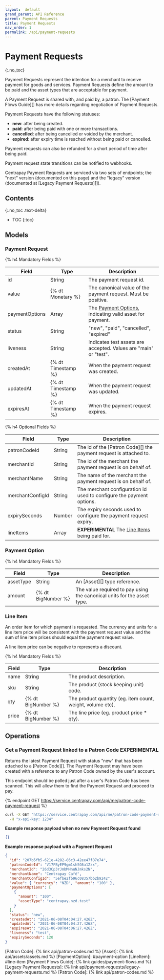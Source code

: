 ```yaml
---
layout:  default
grand_parent: API Reference
parent: Payment Requests
title: Payment Requests
nav_order: 1
permalink: /api/payment-requests
---
```


# Payment Requests
{:.no_toc}

Payment Requests represent the intention for a merchant to receive payment for
goods and services.  Payment Requests define the amount to be paid and the
asset types that are acceptable for payment.

A Payment Request is shared with, and paid by, a patron. The [Payment Flows Guide][]
has more details regarding negotiation of Payment Requests.

Payment Requests have the following statuses:

 * **new**: after being created.
 * **paid**: after being paid with one or more transactions.
 * **cancelled**: after being cancelled or voided by the merchant.
 * **expired**: after expiry time is reached without being paid or cancelled.

Payment requests can also be refunded for a short period of time after being paid.

Payment request state transitions can be notified to webhooks.

Centrapay Payment Requests are serviced via two sets of endpoints; the "next"
version (documented on this page) and the "legacy" version (documented at
[Legacy Payment Requests][]).

## Contents
{:.no_toc .text-delta}

* TOC
{:toc}

## Models

### Payment Request

{% h4 Mandatory Fields %}

| Field          | Type               | Description                                                                 |
|----------------|--------------------|-----------------------------------------------------------------------------|
| id             | String             | The payment request id.                                                     |
| value          | {% dt Monetary %}  | The canonical value of the payment request. Must be positive.               |
| paymentOptions | Array              | The [Payment Options](#payment-option), indicating valid asset for payment. |
| status         | String             | "new", "paid", "cancelled", "expired"                                       |
| liveness       | String             | Indicates test assets are accepted. Values are "main" or "test".            |
| createdAt      | {% dt Timestamp %} | When the payment request was created.                                       |
| updatedAt      | {% dt Timestamp %} | When the payment request was updated.                                       |
| expiresAt      | {% dt Timestamp %} | When the payment request expires.                                           |


{% h4 Optional Fields %}

| Field            | Type   | Description                                                          |
|------------------|--------|----------------------------------------------------------------------|
| patronCodeId     | String | The id of the [Patron Code][] the payment request is attached to.        |
| merchantId       | String | The id of the merchant the payment request is on behalf of.          |
| merchantName     | String | The name of the merchant the payment request is on behalf of.        |
| merchantConfigId | String | The merchant configuration id used to configure the payment options. |
| expirySeconds    | Number | The expiry seconds used to configure the payment request expiry.     |
| lineItems        | Array  | **EXPERIMENTAL** The [Line Items](#line-item) being paid for.       |


### Payment Option

{% h4 Mandatory Fields %}

| Field     | Type               | Description                                                             |
|-----------|--------------------|-------------------------------------------------------------------------|
| assetType | String             | An [Asset][] type reference.                                            |
| amount    | {% dt BigNumber %} | The value required to pay using the canonical units for the asset type. |


### Line Item

An order item for which payment is requested. The currency and units for a line
item price will be consistent with the payment request value and the sum of
line item prices should equal the payment request value.

A line item price can be negative to represents a discount.

{% h4 Mandatory Fields %}

| Field | Type               | Description                                                |
|-------|--------------------|------------------------------------------------------------|
| name  | String             | The product description.                                   |
| sku   | String             | The product (stock keeping unit) code.                     |
| qty   | {% dt BigNumber %} | The product quantity (eg. item count, weight, volume etc). |
| price | {% dt BigNumber %} | The line price (eg. product price * qty).                  |


## Operations

<a name="patron-code"></a>
### Get a Payment Request linked to a Patron Code **EXPERIMENTAL**

Returns the latest Payment Request with status "new" that has been attached to a [Patron Code][].
The Payment Request may have been created with a reference to any Patron Code owned by the user's
account.

This endpoint should be polled just after a user's Patron Code has been scanned. This will allow
them to find the Payment Request and proceed to pay.

{% endpoint GET https://service.centrapay.com/api/me/patron-code-payment-request %}

```sh
curl -X GET "https://service.centrapay.com/api/me/patron-code-payment-request" \
  -H "x-api-key: 1234"
```

**Example response payload when no new Payment Request found**

```json
{}
```

**Example response payload with a Payment Request**

```json
{
  "id": "207b5fb5-621e-4282-86c3-42ee47f87e74",
  "patronCodeId": "V17FByEP9gm1shSG6a1Zzx",
  "merchantId": "26d3Cp3rJmbMHnuNJmks2N",
  "merchantName": "Centrapay Café",
  "merchantConfigId": "5efbe2fb96c08357bb2b9242",
  "value": { "currency": "NZD", "amount": "100" },
  "paymentOptions": [
    {
      "amount": "100",
      "assetType": "centrapay.nzd.test"
    }
  ],
  "status": "new",
  "createdAt": "2021-06-08T04:04:27.426Z",
  "updatedAt": "2021-06-08T04:04:27.426Z",
  "expiresAt": "2021-06-08T04:06:27.426Z",
  "liveness": "test",
  "expirySeconds": 120
}
```



[Patron Code]: {% link api/patron-codes.md %}
[Asset]: {% link api/assets/assets.md %}
[PaymentOption]: #payment-option
[LineItem]: #line-item
[Payment Flows Guide]: {% link guides/payment-flows.md %}
[Legacy Payment Requests]: {% link api/payment-requests/legacy-payment-requests.md %}
[Patron Code]: {% link api/patron-codes.md %}
